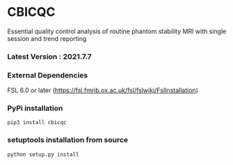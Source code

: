 # CBICQC

Essential quality control analysis of routine phantom stability MRI with single session and trend reporting

### Latest Version : 2021.7.7

### External Dependencies
FSL 6.0 or later (https://fsl.fmrib.ox.ac.uk/fsl/fslwiki/FslInstallation)

### PyPi installation
```pip3 install cbicqc```

### setuptools installation from source
```python setup.py install```
